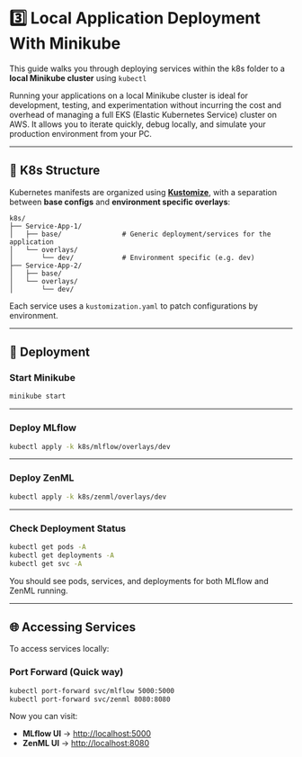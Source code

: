# 3️⃣ Local Application Deployment With Minikube

This guide walks you through deploying services within the k8s folder to a **local Minikube cluster** using `kubectl`

Running your applications on a local Minikube cluster is ideal for development, testing, and experimentation without incurring the cost and overhead of managing a full EKS (Elastic Kubernetes Service) cluster on AWS. It allows you to iterate quickly, debug locally, and simulate your production environment from your PC.

---

## 📁 K8s Structure

Kubernetes manifests are organized using [**Kustomize**](https://kustomize.io/), with a separation between **base configs** and **environment specific overlays**:

```
k8s/
├── Service-App-1/
│   ├── base/               # Generic deployment/services for the application
│   └── overlays/
│       └── dev/            # Environment specific (e.g. dev)
├── Service-App-2/
│   ├── base/
│   └── overlays/
│       └── dev/
```

Each service uses a `kustomization.yaml` to patch configurations by environment.

---

## 🚀 Deployment

### Start Minikube

```bash
minikube start
```

---

### Deploy MLflow

```bash
kubectl apply -k k8s/mlflow/overlays/dev
```

---

### Deploy ZenML

```bash
kubectl apply -k k8s/zenml/overlays/dev
```

---

### Check Deployment Status

```bash
kubectl get pods -A
kubectl get deployments -A
kubectl get svc -A
```

You should see pods, services, and deployments for both MLflow and ZenML running.

---

## 🌐 Accessing Services

To access services locally:

### Port Forward (Quick way)

```bash
kubectl port-forward svc/mlflow 5000:5000
kubectl port-forward svc/zenml 8080:8080
```

Now you can visit:
- **MLflow UI** → [http://localhost:5000](http://localhost:5000)
- **ZenML UI** → [http://localhost:8080](http://localhost:8080)
